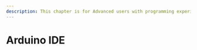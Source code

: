 ```yaml
---
description: This chapter is for Advanced users with programming experience.
---
```


# Arduino IDE
